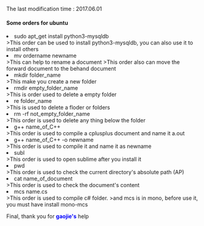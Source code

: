 The last modification time : 2017.06.01
<h4>Some orders for ubuntu</h4>
<li>sudo apt_get install python3-mysqldb</li>
>This order can be used to install python3-mysqldb, you can also use it to install others


<li>mv ordername newname</li>
>This can help to rename a document
>This order also can move the forward document to the behand document

<li>mkdir folder_name</li>
>This make you create a new folder

<li>rmdir empty_folder_name</li>
>This is order used to delete a empty folder


<li>re folder_name</li>
>This is used to delete a floder or folders


<li>rm -rf not_empty_folder_name</li>
>This order is used to delete any thing below the folder


<li>g++ name_of_C++</li>
>This order is used to compile a cplusplus document and name it a.out



<li>g++ name_of_C++ -o newname</li>
>This order is used to compile it and name it as newname


<li>subl</li>
>This order is used to open sublime after you install it


<li>pwd</li>
>This order is used to check the current directory's absolute path (AP)


<li>cat name_of_document</li>
>This order is used to check the document's content


<li>mcs name.cs</li>
>This order is used to compile c# folder.
>and mcs is in mono, before use it, you must have install mono-mcs


Final, thank you for <font color = blue>__gaojie's__</font> help
